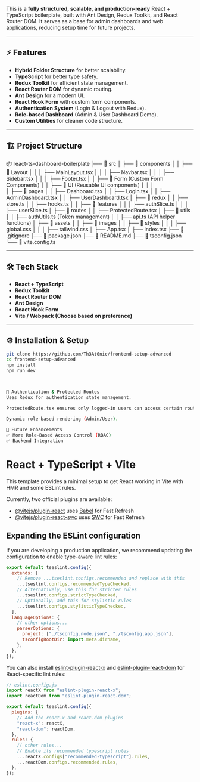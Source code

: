 This is a **fully structured, scalable, and production-ready** React + TypeScript boilerplate, built with Ant Design, Redux Toolkit, and React Router DOM. It serves as a base for admin dashboards and web applications, reducing setup time for future projects.

---

## ⚡ Features

- **Hybrid Folder Structure** for better scalability.
- **TypeScript** for better type safety.
- **Redux Toolkit** for efficient state management.
- **React Router DOM** for dynamic routing.
- **Ant Design** for a modern UI.
- **React Hook Form** with custom form components.
- **Authentication System** (Login & Logout with Redux).
- **Role-based Dashboard** (Admin & User Dashboard Demo).
- **Custom Utilities** for cleaner code structure.

---

## 🏗 Project Structure

📦 react-ts-dashboard-boilerplate
├── 📂 src
│ ├── 📂 components
│ │ ├── 📂 Layout
│ │ │ ├── MainLayout.tsx
│ │ │ ├── Navbar.tsx
│ │ │ ├── Sidebar.tsx
│ │ │ ├── Footer.tsx
│ │ ├── 📂 Form (Custom Form Components)
│ │ ├── 📂 UI (Reusable UI components)
│ │ │  
│ ├── 📂 pages
│ │ ├── Dashboard.tsx
│ │ ├── Login.tsx
│ │ ├── AdminDashboard.tsx
│ │ ├── UserDashboard.tsx
│ ├── 📂 redux
│ │ ├── store.ts
│ │ ├── hooks.ts
│ │ ├── 📂 features
│ │ │ ├── authSlice.ts
│ │ │ ├── userSlice.ts
│ ├── 📂 routes
│ │ ├── ProtectedRoute.tsx
│ ├── 📂 utils
│ │ ├── authUtils.ts (Token management)
│ │ ├── api.ts (API helper functions)
│ ├── 📂 assets
│ │ ├── 📂 images
│ │ ├── 📂 styles
│ │ │ ├── global.css
│ │ │ ├── tailwind.css
│ ├── App.tsx
│ ├── index.tsx
├── 📜 .gitignore
├── 📜 package.json
├── 📜 README.md
├── 📜 tsconfig.json
└── 📜 vite.config.ts

---

## 🛠 Tech Stack

- **React + TypeScript**
- **Redux Toolkit**
- **React Router DOM**
- **Ant Design**
- **React Hook Form**
- **Vite / Webpack (Choose based on preference)**

---

## ⚙️ Installation & Setup

```bash
git clone https://github.com/Th3At0nic/frontend-setup-advanced
cd frontend-setup-advanced
npm install
npm run dev



🔐 Authentication & Protected Routes
Uses Redux for authentication state management.

ProtectedRoute.tsx ensures only logged-in users can access certain routes.

Dynamic role-based rendering (Admin/User).

📁 Future Enhancements
✅ More Role-Based Access Control (RBAC)
✅ Backend Integration

```

# React + TypeScript + Vite

This template provides a minimal setup to get React working in Vite with HMR and some ESLint rules.

Currently, two official plugins are available:

- [@vitejs/plugin-react](https://github.com/vitejs/vite-plugin-react/blob/main/packages/plugin-react/README.md) uses [Babel](https://babeljs.io/) for Fast Refresh
- [@vitejs/plugin-react-swc](https://github.com/vitejs/vite-plugin-react-swc) uses [SWC](https://swc.rs/) for Fast Refresh

## Expanding the ESLint configuration

If you are developing a production application, we recommend updating the configuration to enable type-aware lint rules:

```js
export default tseslint.config({
  extends: [
    // Remove ...tseslint.configs.recommended and replace with this
    ...tseslint.configs.recommendedTypeChecked,
    // Alternatively, use this for stricter rules
    ...tseslint.configs.strictTypeChecked,
    // Optionally, add this for stylistic rules
    ...tseslint.configs.stylisticTypeChecked,
  ],
  languageOptions: {
    // other options...
    parserOptions: {
      project: ["./tsconfig.node.json", "./tsconfig.app.json"],
      tsconfigRootDir: import.meta.dirname,
    },
  },
});
```

You can also install [eslint-plugin-react-x](https://github.com/Rel1cx/eslint-react/tree/main/packages/plugins/eslint-plugin-react-x) and [eslint-plugin-react-dom](https://github.com/Rel1cx/eslint-react/tree/main/packages/plugins/eslint-plugin-react-dom) for React-specific lint rules:

```js
// eslint.config.js
import reactX from "eslint-plugin-react-x";
import reactDom from "eslint-plugin-react-dom";

export default tseslint.config({
  plugins: {
    // Add the react-x and react-dom plugins
    "react-x": reactX,
    "react-dom": reactDom,
  },
  rules: {
    // other rules...
    // Enable its recommended typescript rules
    ...reactX.configs["recommended-typescript"].rules,
    ...reactDom.configs.recommended.rules,
  },
});
```
